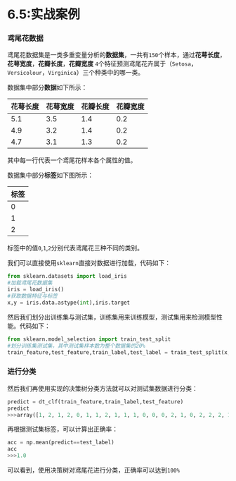 # 6.5:实战案例

### 鸢尾花数据

鸢尾花数据集是一类多重变量分析的**数据集**，一共有`150`个样本，通过**花萼长度**，**花萼宽度**，**花瓣长度**，**花瓣宽度** `4`个特征预测鸢尾花卉属于（`Setosa`，`Versicolour`，`Virginica`）三个种类中的哪一类。

数据集中部分**数据**如下所示：

| 花萼长度 | 花萼宽度 | 花瓣长度 | 花瓣宽度 |
| --- | --- | --- | --- |
| 5.1 | 3.5 | 1.4 | 0.2 |
| 4.9 | 3.2 | 1.4 | 0.2 |
| 4.7 | 3.1 | 1.3 | 0.2 |

其中每一行代表一个鸢尾花样本各个属性的值。

数据集中部分**标签**如下图所示：

| 标签 |
| - |
| 0 |
| 1 |
| 2 |

标签中的值`0`,`1`,`2`分别代表鸢尾花三种不同的类别。

我们可以直接使用`sklearn`直接对数据进行加载，代码如下：

```python
from sklearn.datasets import load_iris
#加载鸢尾花数据集
iris = load_iris()
#获取数据特征与标签
x,y = iris.data.astype(int),iris.target
```

然后我们划分出训练集与测试集，训练集用来训练模型，测试集用来检测模型性能。代码如下：

```python
from sklearn.model_selection import train_test_split
#划分训练集测试集，其中测试集样本数为整个数据集的20%
train_feature,test_feature,train_label,test_label = train_test_split(x,y,test_size=0.2,random_state=666)
```

### 进行分类

然后我们再使用实现的决策树分类方法就可以对测试集数据进行分类：

```python
predict = dt_clf(train_feature,train_label,test_feature)
predict
>>>array([1, 2, 1, 2, 0, 1, 1, 2, 1, 1, 1, 0, 0, 0, 2, 1, 0, 2, 2, 2, 1, 0,2, 0, 1, 1, 0, 1, 2, 2])
```

再根据测试集标签，可以计算出正确率：

```python
acc = np.mean(predict==test_label)
acc
>>>1.0
```

可以看到，使用决策树对鸢尾花进行分类，正确率可以达到`100%`